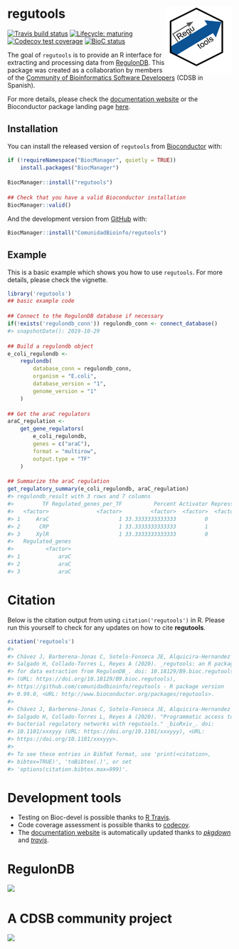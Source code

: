 
<!-- README.md is generated from README.Rmd. Please edit that file -->

# regutools <img src="man/figures/logo.png" align="right" width="150px"/>

<!-- badges: start -->

[![Travis build
status](https://travis-ci.org/ComunidadBioInfo/regutools.svg?branch=master)](https://travis-ci.org/ComunidadBioInfo/regutools)
[![Lifecycle:
maturing](https://img.shields.io/badge/lifecycle-maturing-blue.svg)](https://www.tidyverse.org/lifecycle/#maturing)
[![Codecov test
coverage](https://codecov.io/gh/ComunidadBioInfo/regutools/branch/master/graphs/badge.svg)](https://codecov.io/gh/ComunidadBioInfo/regutools?branch=master)
[![BioC
status](http://www.bioconductor.org/shields/build/release/bioc/regutools.svg)](https://bioconductor.org/checkResults/release/bioc-LATEST/regutools)
<!-- badges: end -->

The goal of `regutools` is to provide an R interface for extracting and
processing data from [RegulonDB](http://regulondb.ccg.unam.mx/). This
package was created as a collaboration by members of the [Community of
Bioinformatics Software Developers](https://comunidadbioinfo.github.io/)
(CDSB in Spanish).

For more details, please check the [documentation
website](http://comunidadbioinfo.github.io/regutools) or the
Bioconductor package landing page
[here](https://bioconductor.org/packages/regutools).

## Installation

You can install the released version of `regutools` from
[Bioconductor](http://bioconductor.org/) with:

``` r
if (!requireNamespace("BiocManager", quietly = TRUE))
    install.packages("BiocManager")

BiocManager::install("regutools")

## Check that you have a valid Bioconductor installation
BiocManager::valid()
```

And the development version from [GitHub](https://github.com/) with:

``` r
BiocManager::install("ComunidadBioinfo/regutools")
```

## Example

This is a basic example which shows you how to use `regutools`. For more
details, please check the vignette.

``` r
library('regutools')
## basic example code

## Connect to the RegulonDB database if necessary
if(!exists('regulondb_conn')) regulondb_conn <- connect_database()
#> snapshotDate(): 2019-10-29

## Build a regulondb object
e_coli_regulondb <-
    regulondb(
        database_conn = regulondb_conn,
        organism = "E.coli",
        database_version = "1",
        genome_version = "1"
    )

## Get the araC regulators
araC_regulation <-
    get_gene_regulators(
        e_coli_regulondb,
        genes = c("araC"),
        format = "multirow",
        output.type = "TF"
    )

## Summarize the araC regulation
get_regulatory_summary(e_coli_regulondb, araC_regulation)
#> regulondb_result with 3 rows and 7 columns
#>         TF Regulated_genes_per_TF          Percent Activator Repressor     Dual
#>   <factor>               <factor>         <factor>  <factor>  <factor> <factor>
#> 1     AraC                      1 33.3333333333333         0         0        1
#> 2      CRP                      1 33.3333333333333         1         0        0
#> 3     XylR                      1 33.3333333333333         0         1        0
#>   Regulated_genes
#>          <factor>
#> 1            araC
#> 2            araC
#> 3            araC
```

# Citation

Below is the citation output from using `citation('regutools')` in R.
Please run this yourself to check for any updates on how to cite
**regutools**.

``` r
citation('regutools')
#> 
#> Chávez J, Barberena-Jonas C, Sotelo-Fonseca JE, Alquicira-Hernandez J,
#> Salgado H, Collado-Torres L, Reyes A (2020). _regutools: an R package
#> for data extraction from RegulonDB_. doi: 10.18129/B9.bioc.regutools
#> (URL: https://doi.org/10.18129/B9.bioc.regutools),
#> https://github.com/comunidadbioinfo/regutools - R package version
#> 0.99.0, <URL: http://www.bioconductor.org/packages/regutools>.
#> 
#> Chávez J, Barberena-Jonas C, Sotelo-Fonseca JE, Alquicira-Hernandez J,
#> Salgado H, Collado-Torres L, Reyes A (2020). "Programmatic access to
#> bacterial regulatory networks with regutools." _bioRxiv_. doi:
#> 10.1101/xxxyyy (URL: https://doi.org/10.1101/xxxyyy), <URL:
#> https://doi.org/10.1101/xxxyyy>.
#> 
#> To see these entries in BibTeX format, use 'print(<citation>,
#> bibtex=TRUE)', 'toBibtex(.)', or set
#> 'options(citation.bibtex.max=999)'.
```

# Development tools

  - Testing on Bioc-devel is possible thanks to [R
    Travis](http://docs.travis-ci.com/user/languages/r/).
  - Code coverage assessment is possible thanks to
    [codecov](https://codecov.io/gh).
  - The [documentation
    website](http://comunidadbioinfo.github.io/regutools) is
    automatically updated thanks to
    *[pkgdown](https://CRAN.R-project.org/package=pkgdown)* and
    *[travis](https://github.com/ropenscilabs/travis)*.

# RegulonDB

<a href="http://regulondb.ccg.unam.mx/"><img src="http://regulondb.ccg.unam.mx/img/logo.jpg"></a>

# A CDSB community project

<a href="https://comunidadbioinfo.github.io/"><img src="https://comunidadbioinfo.github.io/img/Logo_texto-768x107.png"></a>
